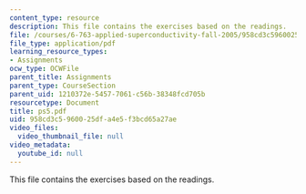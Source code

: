 ```yaml
---
content_type: resource
description: This file contains the exercises based on the readings.
file: /courses/6-763-applied-superconductivity-fall-2005/958cd3c5960025dfa4e5f3bcd65a27ae_ps5.pdf
file_type: application/pdf
learning_resource_types:
- Assignments
ocw_type: OCWFile
parent_title: Assignments
parent_type: CourseSection
parent_uid: 1210372e-5457-7061-c56b-38348fcd705b
resourcetype: Document
title: ps5.pdf
uid: 958cd3c5-9600-25df-a4e5-f3bcd65a27ae
video_files:
  video_thumbnail_file: null
video_metadata:
  youtube_id: null
---
```

This file contains the exercises based on the readings.